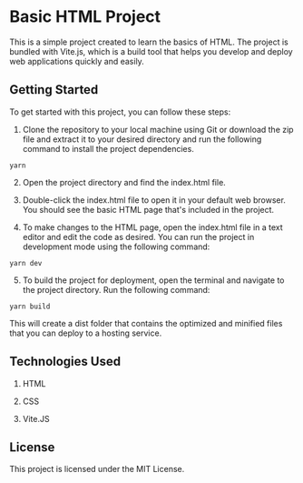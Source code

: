 # Basic HTML Project

This is a simple project created to learn the basics of HTML. The project is bundled with Vite.js, which is a build tool that helps you develop and deploy web applications quickly and easily.

## Getting Started

To get started with this project, you can follow these steps:

1. Clone the repository to your local machine using Git or download the zip file and extract it to your desired directory and run the following command to install the project dependencies.

```
yarn
```

2. Open the project directory and find the index.html file.

3. Double-click the index.html file to open it in your default web browser. You should see the basic HTML page that's included in the project.

4. To make changes to the HTML page, open the index.html file in a text editor and edit the code as desired. You can run the project in development mode using the following command:

```
yarn dev
```

5. To build the project for deployment, open the terminal and navigate to the project directory. Run the following command:

```
yarn build
```

This will create a dist folder that contains the optimized and minified files that you can deploy to a hosting service.

## Technologies Used

1. HTML

2. CSS

3. Vite.JS

## License

This project is licensed under the MIT License.
